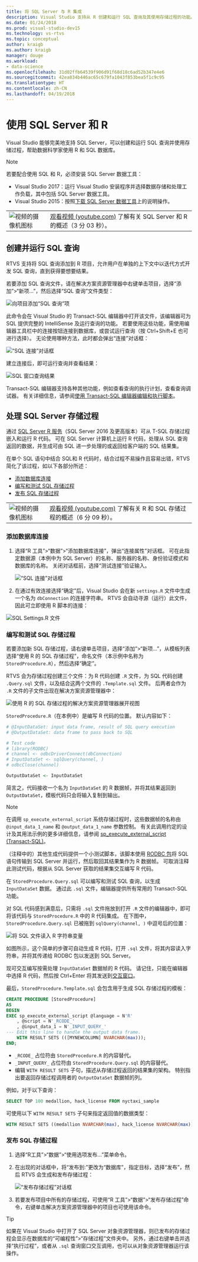 ```yaml
---
title: 将 SQL Server 与 R 集成
description: Visual Studio 支持从 R 创建和运行 SQL 查询及其使用存储过程的功能。
ms.date: 01/24/2018
ms.prod: visual-studio-dev15
ms.technology: vs-rtvs
ms.topic: conceptual
author: kraigb
ms.author: kraigb
manager: douge
ms.workload:
- data-science
ms.openlocfilehash: 31d02ffb64539f906d91f68d18c6ad52b347e4e6
ms.sourcegitcommit: 42ea834b446ac65c679fa1043f853bea5f1c9c95
ms.translationtype: HT
ms.contentlocale: zh-CN
ms.lasthandoff: 04/19/2018
---
```

# <a name="working-with-sql-server-and-r"></a>使用 SQL Server 和 R

Visual Studio 能够完美地支持 SQL Server，可以创建和运行 SQL 查询并使用存储过程，帮助数据科学家使用 R 和 SQL 数据库。

> [!Note]
> 若要配合使用 SQL 和 R，必须安装 SQL Server 数据工具：
> - Visual Studio 2017：运行 Visual Studio 安装程序并选择数据存储和处理工作负载，其中包括 SQL Server 数据工具。
> - Visual Studio 2015：按照[下载 SQL Server 数据工具](https://docs.microsoft.com/sql/ssdt/download-sql-server-data-tools-ssdt)上的说明操作。

|   |   |
|---|---|
| ![视频的摄像机图标](../install/media/video-icon.png "观看视频") | [观看视频 (youtube.com)](https://www.youtube.com/watch?v=n4AYr0QIwdQ) 了解有关 SQL Server 和 R 的概述（3 分 03 秒）。 |

## <a name="creating-and-running-sql-queries"></a>创建并运行 SQL 查询

RTVS 支持将 SQL 查询添加到 R 项目，允许用户在单独的上下文中以迭代方式开发 SQL 查询，直到获得要想要结果。

若要添加 SQL 查询文件，请在解决方案资源管理器中右键单击项目，选择“添加”>“新项...”，然后选择“SQL 查询”文件类型：

![向项目添加“SQL 查询”项](media/sql-add-item.png)

此命令会在 Visual Studio 的 Transact-SQL 编辑器中打开该文件，该编辑器可为 SQL 提供完整的 IntelliSense 及运行查询的功能。 若要使用这些功能，需使用编辑器工具栏中的连接按钮连接到数据库，或尝试运行查询（按 Ctrl+Shift+E 也可进行选择）。 无论使用哪种方法，此时都会弹出“连接”对话框：

![“SQL 连接”对话框](media/sql-connection-dialog.png)

建立连接后，即可运行查询并查看结果：

![SQL 窗口查询结果](media/sql-query-results.png)

Transact-SQL 编辑器支持各种其他功能，例如查看查询的执行计划，查看查询调试器。
有关详细信息，请参阅[使用 Transact-SQL 编辑器编辑和执行脚本](https://msdn.microsoft.com/library/hh272706.aspx)。

## <a name="working-with-sql-server-stored-procedures"></a>处理 SQL Server 存储过程

通过 [SQL Server R 服务](https://docs.microsoft.com/sql/advanced-analytics/r/sql-server-r-services)（SQL Server 2016 及更高版本）可从 T-SQL 存储过程嵌入和运行 R 代码。 可在 SQL Server 计算机上运行 R 代码，处理从 SQL 查询返回的数据，并生成可由 SQL 进一步处理的或返回给客户端的 SQL 结果集。

在单个 SQL 语句中结合 SQL和 R 代码时，结合过程不易操作且容易出错，RTVS 简化了该过程，如以下各部分所述：

- [添加数据库连接](#add-a-database-connection)
- [编写和测试 SQL 存储过程](#write-and-test-a-sql-stored-procedure)
- [发布 SQL 存储过程](#publish-a-sql-stored-procedure)

|   |   |
|---|---|
| ![视频的摄像机图标](../install/media/video-icon.png "观看视频") | [观看视频 (youtube.com)](https://www.youtube.com/watch?v=dFKIT2OitWQ) 了解有关 R 和 SQL 存储过程的概述（6 分 09 秒）。 |

### <a name="add-a-database-connection"></a>添加数据库连接

1. 选择“R 工具”>“数据”>“添加数据库连接”，弹出“连接属性”对话框。 可在此指定数据源（本例中为 SQL Server）的名称、服务器的名称、身份验证模式和数据库的名称。 关闭对话框前，选择“测试连接”验证输入。

    ![“SQL 连接”对话框](media/sql-connection-string-dialog.png)

1. 在通过有效连接选择“确定”后，Visual Studio 会在新 `settings.R` 文件中生成一个名为 `dbConnection` 的连接字符串。 RTVS 会自动寻源（运行）此文件，因此可立即使用 R 脚本的连接：

![SQL Settings.R 文件](media/sql-settings-dot-r.png)

### <a name="write-and-test-a-sql-stored-procedure"></a>编写和测试 SQL 存储过程

若要添加新 SQL 存储过程，请右键单击项目，选择“添加”>“新项...”，从模板列表选择“使用 R 的 SQL 存储过程”，命名文件（本示例中名称为 `StoredProcedure.R`），然后选择“确定”。

RTVS 会为存储过程创建三个文件：为 R 代码创建 `.R` 文件，为 SQL 代码创建 `.Query.sql` 文件，以及结合这两个文件的 `.Template.sql` 文件。 后两者会作为 `.R` 文件的子文件出现在解决方案资源管理器中：

![使用 R 的 SQL 存储过程的解决方案资源管理器展开视图](media/sql-solution-explorer-expanded.png)

`StoredProcedure.R`（在本例中）是编写 R 代码的位置。 默认内容如下：

```R
# @InputDataSet: input data frame, result of SQL query execution
# @OutputDataSet: data frame to pass back to SQL

# Test code
# library(RODBC)
# channel <- odbcDriverConnect(dbConnection)
# InputDataSet <- sqlQuery(channel, )
# odbcClose(channel)

OutputDataSet <- InputDataSet
```

简言之，代码接收一个名为 `InputDataSet` 的 R 数据帧，并将其结果返回到 `OutputDataSet`，模板代码只会将输入复制到输出。

> [!Note]
> 在调用 `sp_execute_external_script` 系统存储过程时，这些数据帧的名称由 `@input_data_1_name` 和 `@output_data_1_name` 参数控制。 有关此调用约定的设计及其用法示例的更多详细信息，请参阅 [sp_execute_external_script (Transact-SQL)](https://docs.microsoft.com/sql/relational-databases/system-stored-procedures/sp-execute-external-script-transact-sql)。

（注释中的）其他生成代码提供一个小测试脚本，该脚本使用 [RODBC 包](https://cran.r-project.org/web/packages/RODBC/index.html)将 SQL 语句传输到 SQL Server 并运行，然后取回其结果集作为 R 数据帧。 可取消注释此测试代码，根据从 SQL Server 获取的结果集交互编写 R 代码。

在 `StoredProcedure.Query.sql` 可以编写和测试 SQL 查询，以生成 `InputDataSet` 数据。 通过此 `.sql` 文件，编辑器提供所有常用的 Transact-SQL 功能。

对 SQL 代码感到满意后，只需将 `.sql` 文件拖放到打开 `.R` 文件的编辑器中，即可将该代码与 `StoredProcedure.R` 中的 R 代码集成。 在下图中，`StoredProcedure.Query.sql` 已被拖到 `sqlQuery(channel, )` 中逗号后的位置：

![将 SQL 文件读入 R 字符串变量](media/sql-reference-sql-file-from-r.png)

如图所示，这个简单的步骤可自动生成 R 代码，打开 `.sql` 文件，将其内容读入字符串，并将其传递给 RODBC 包以发送到 SQL Server。

现可交互编写按需处理 `InputDataSet` 数据帧的 R 代码。 请记住，只能在编辑器中选择 R 代码，然后按 Ctrl+Enter 将其发送到[交互窗口](interactive-repl-for-r-in-visual-studio.md)。

最后，`StoredProcedure.Template.sql` 会包含用于生成 SQL 存储过程的模板：

```sql
CREATE PROCEDURE [StoredProcedure]
AS
BEGIN
EXEC sp_execute_external_script @language = N'R'
    , @script = N'_RCODE_'
    , @input_data_1 = N'_INPUT_QUERY_'
--- Edit this line to handle the output data frame.
    WITH RESULT SETS (([MYNEWCOLUMN] NVARCHAR(max)));
END;
```

- `_RCODE_` 占位符由 `StoredProcedure.R` 的内容替代。
- `_INPUT_QUERY_` 占位符由 `StoredProcedure.Query.sql` 的内容替代。
- 编辑 `WITH RESULT SETS` 子句，描述从存储过程返回的结果集的架构。 特别指出要返回存储过程调用者的 `OutputDataSet` 数据帧的列。 

例如，对于以下查询：

```sql
SELECT TOP 100 medallion, hack_license FROM nyctaxi_sample
```

可使用以下 `WITH RESULT SETS` 子句来指定返回值的数据类型：

```sql
WITH RESULT SETS ((medallion NVARCHAR(max), hack_license NVARCHAR(max)));
```

### <a name="publish-a-sql-stored-procedure"></a>发布 SQL 存储过程

1. 选择“R工具”>“数据”>“使用选项发布...”菜单命令。
1. 在出现的对话框中，将“发布到:”更改为“数据库”，指定目标，选择“发布”，然后 RTVS 会生成和发布存储过程：

    ![“发布存储过程”对话框](media/sql-publish-with-options.png)

1. 若要发布项目中所有的存储过程，可使用“R 工具”>“数据”>“发布存储过程”命令，右键单击解决方案资源管理器中的项目也可使用该命令。

> [!Tip]
> 如果在 Visual Studio 中打开了 SQL Server 对象资源管理器，则已发布的存储过程会显示在数据库的“可编程性”>“存储过程”文件夹中。 另外，通过右键单击并选择“执行过程”，或者从 `.sql` 查询窗口交互调用，也可以从对象资源管理器运行该操作。
